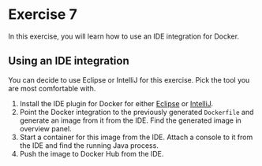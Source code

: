 # Exercise 7

In this exercise, you will learn how to use an IDE integration for Docker.

## Using an IDE integration

You can decide to use Eclipse or IntelliJ for this exercise. Pick the tool you are most comfortable with.

1. Install the IDE plugin for Docker for either [Eclipse](https://marketplace.eclipse.org/content/eclipse-docker-tooling) or [IntelliJ](https://plugins.jetbrains.com/plugin/7724-docker-integration).
2. Point the Docker integration to the previously generated `Dockerfile` and generate an image from it from the IDE. Find the generated image in overview panel.
3. Start a container for this image from the IDE. Attach a console to it from the IDE and find the running Java process.
4. Push the image to Docker Hub from the IDE.